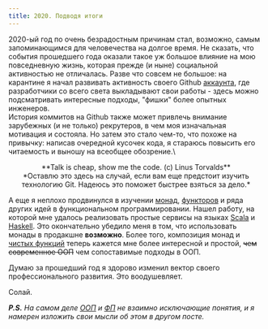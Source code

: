 ```yaml
---
title: 2020. Подводя итоги
---
```


2020-ый год по очень безрадостным причинам стал, возможно, самым запоминающимся для человечества на долгое время. Не сказать, что события
прошедшего года оказали такое уж большое влияние на мою повседневную жизнь, которая прежде (и ныне) социальной активностью не отличалась.
Разве что совсем не большое: на карантине я начал развивать активность своего Github [аккаунта](https://github.com/nalkuatov), где разработчики со всего света
выкладывают свои работы - здесь можно подсматривать интересные подходы, "фишки" более опытных инженеров.\
История коммитов на Github также может привлечь внимание зарубежных (и не только) рекрутеров, в чем моя изначальная мотивация и состояла. Но затем это стало
чем-то, что похоже на привычку: написав очередной кусочек кода, я стараюсь повысить его читаемость и выношу на всеобщее обозрение.\

<div style="text-align: center"> **Talk is cheap, show me the code. (c) Linus Torvalds** </div>
<div style="text-align: center"> *Оставлю это здесь на случай, если вам еще предстоит изучить технологию Git. Надеюсь это поможет быстрее взяться за дело.* </div>


А еще я неплохо продвинулся в изучении [монад](https://ru.wikipedia.org/wiki/%D0%9C%D0%BE%D0%BD%D0%B0%D0%B4%D0%B0_(%D0%BF%D1%80%D0%BE%D0%B3%D1%80%D0%B0%D0%BC%D0%BC%D0%B8%D1%80%D0%BE%D0%B2%D0%B0%D0%BD%D0%B8%D0%B5)),
[функторов](https://ru.wikipedia.org/wiki/%D0%A4%D1%83%D0%BD%D0%BA%D1%82%D0%BE%D1%80_(%D0%BF%D1%80%D0%BE%D0%B3%D1%80%D0%B0%D0%BC%D0%BC%D0%B8%D1%80%D0%BE%D0%B2%D0%B0%D0%BD%D0%B8%D0%B5))
и ряда других идей в функциональном программировании. Нашел работу, на которой мне удалось реализовать простые сервисы на языках
[Scala](https://ru.wikipedia.org/wiki/Scala_(%D1%8F%D0%B7%D1%8B%D0%BA_%D0%BF%D1%80%D0%BE%D0%B3%D1%80%D0%B0%D0%BC%D0%BC%D0%B8%D1%80%D0%BE%D0%B2%D0%B0%D0%BD%D0%B8%D1%8F)) и
[Haskell](https://ru.wikipedia.org/wiki/Haskell). Это окончательно убедило меня в том, что использовать монады в
продакшне **возможно**. Более того, композиция монад и [чистых функций](https://ru.wikipedia.org/wiki/%D0%A7%D0%B8%D1%81%D1%82%D0%BE%D1%82%D0%B0_%D1%84%D1%83%D0%BD%D0%BA%D1%86%D0%B8%D0%B8)
теперь кажется мне более интересной и простой, ~~чем современное ООП~~
чем сопоставимые подходы в ООП.

Думаю за прошедший год я здорово изменил вектор своего профессионального развития. Это воодушевляет.

Солай.

***P.S.** На самом деле
[ООП](https://ru.wikipedia.org/wiki/%D0%9E%D0%B1%D1%8A%D0%B5%D0%BA%D1%82%D0%BD%D0%BE-%D0%BE%D1%80%D0%B8%D0%B5%D0%BD%D1%82%D0%B8%D1%80%D0%BE%D0%B2%D0%B0%D0%BD%D0%BD%D0%BE%D0%B5_%D0%BF%D1%80%D0%BE%D0%B3%D1%80%D0%B0%D0%BC%D0%BC%D0%B8%D1%80%D0%BE%D0%B2%D0%B0%D0%BD%D0%B8%D0%B5)
и [ФП](https://ru.wikipedia.org/wiki/%D0%A4%D1%83%D0%BD%D0%BA%D1%86%D0%B8%D0%BE%D0%BD%D0%B0%D0%BB%D1%8C%D0%BD%D0%BE%D0%B5_%D0%BF%D1%80%D0%BE%D0%B3%D1%80%D0%B0%D0%BC%D0%BC%D0%B8%D1%80%D0%BE%D0%B2%D0%B0%D0%BD%D0%B8%D0%B5)
не взаимно исключающие понятия, и я намерен изложить свои мысли об этом в другом посте.*


